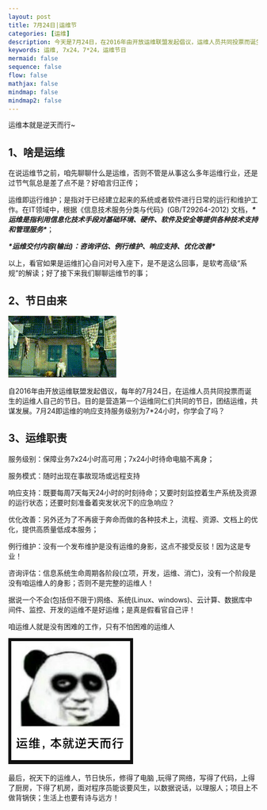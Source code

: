 ```yaml
---
layout: post
title: 7月24日|运维节
categories: [运维]
description: 今天是7月24日，在2016年由开放运维联盟发起倡议，运维人员共同投票而诞生的运维人自己的节日。目的是营造第一个运维同仁们共同的节日，团结运维，共谋发展。
keywords: 运维, 7x24，7*24，运维节日
mermaid: false
sequence: false
flow: false
mathjax: false
mindmap: false
mindmap2: false
---
```

运维本就是逆天而行~

## 1、啥是运维

在说运维节之前，咱先聊聊什么是运维，否则不管是从事这么多年运维行业，还是过节气氛总是差了点不是？好咱言归正传；

运维即运行维护；是指对于已经建立起来的系统或者软件进行日常的运行和维护工作。在IT领域中，根据《信息技术服务分类与代码》(GB/T29264-2012) 文档，***\*运维是指利用信息化技术手段对基础环境、硬件、软件及安全等提供各种技术支持和管理服务\****；

***\*运维交付内容(输出)：咨询评估、例行维护、响应支持、优化改善\****  

以上，看官如果是运维扪心自问对号入座下，是不是这么回事，是软考高级“系规”的解读；好了接下来我们聊聊运维节的事；

## 2、节日由来

![2024072401.gif](/images/2024072401.gif)

自2016年由开放运维联盟发起倡议，每年的7月24日，在运维人员共同投票而诞生的运维人自己的节日。目的是营造第一个运维同仁们共同的节日，团结运维，共谋发展。7月24即运维的响应支持服务级别为7*24小时，你学会了吗？



## 3、运维职责

服务级别：保障业务7x24小时高可用；7x24小时待命电脑不离身；

服务模式：随时出现在事故现场或远程支持

响应支持：既要每周7天每天24小时的时刻待命；又要时刻监控着生产系统及资源的运行状态；还要时刻准备着突发状况下的应急响应？

优化改善：另外还为了不再疲于奔命而做的各种技术上，流程、资源、文档上的优化，提供高质量低成本服务；

例行维护：没有一个发布维护是没有运维的身影，这点不接受反驳！因为这是专业！

咨询评估：信息系统生命周期各阶段(立项，开发，运维、消亡)，没有一个阶段是没有咱运维人的身影；否则不是完整的运维人！

据说一个不会(包括但不限于)网络、系统(Linux、windows)、云计算、数据库中间件、监控、开发的运维不是好运维；是真是假看官自己评！

咱运维人就是没有困难的工作，只有不怕困难的运维人

![20240702.png](/images/2024072402.png)

最后，祝天下的运维人，节日快乐，修得了电脑 ,玩得了网络，写得了代码，上得了厨房，下得了机房，面对程序员能谈要风生，以数据说话，以理服人；项目上不做背锅侠；生活上也要有诗与远方！
